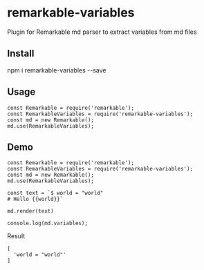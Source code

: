 # remarkable-variables

Plugin for Remarkable md parser to extract variables from md files

## Install
npm i remarkable-variables --save

## Usage
```
const Remarkable = require('remarkable');
const RemarkableVariables = require('remarkable-variables');
const md = new Remarkable();
md.use(RemarkableVariables);
```

## Demo
```
const Remarkable = require('remarkable');
const RemarkableVariables = require('remarkable-variables');
const md = new Remarkable();
md.use(RemarkableVariables);

const text = `$ world = "world"
# Hello {{world}}`

md.render(text)

console.log(md.variables);

```

Result
```
[
  'world = "world"'
]
```